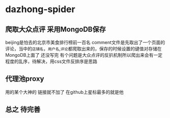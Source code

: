 # dazhong-spider
## 爬取大众点评  采用MongoDB保存
  beijing是怕去的北京市美食排行榜前一百名
    comment文件是先取出了一个页面的评论，当中的`店铺名`，`用户名`,`评论`都爬取出来的，保存的时候设置的键值对存储在MongoDB上面了
    还没写完 有个问题是大众点评的反扒机制所以爬出来会有一定程度的乱序，待解决，用css文件反排序是思路
## 代理池proxy
用的某个大神的 链接就不加了 在github上星标最多的就是他 
## 总之 待完善
